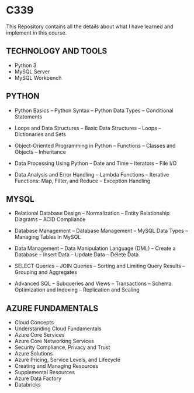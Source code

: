 # C339
This Repository contains all the details about what I have learned and implement in this course.

## TECHNOLOGY AND TOOLS

- Python 3
- MySQL Server
- MySQL Workbench

## PYTHON
* Python Basics
– Python Syntax
– Python Data Types
– Conditional Statements

* Loops and Data Structures
– Basic Data Structures
– Loops
– Dictionaries and Sets

* Object-Oriented Programming in Python
– Functions
– Classes and Objects
– Inheritance
* Data Processing Using Python
– Date and Time
– Iterators
– File I/O

* Data Analysis and Error Handling
– Lambda Functions
– Iterative Functions: Map, Filter, and Reduce
– Exception Handling

## MYSQL
* Relational Database Design
– Normalization
– Entity Relationship Diagrams
– ACID Compliance

* Database Management
– Database Management
– MySQL Data Types
– Managing Tables in MySQL

* Data Management
– Data Manipulation Language (DML)
– Create a Database
– Insert Data
– Update Data
– Delete Data

* SELECT Queries
– JOIN Queries
– Sorting and Limiting Query Results
– Grouping and Aggregates

* Advanced SQL
– Subqueries and Views
– Transactions
– Schema Optimization and Indexing
– Replication and Scaling

## AZURE FUNDAMENTALS
- Cloud Concepts
- Understanding Cloud Fundamentals
- Azure Core Services
- Azure Core Networking Services
- Security Compliance, Privacy and Trust
- Azure Solutions
- Azure Pricing, Service Levels, and Lifecycle
- Creating and Managing Resources
- Supplemental Resources
- Azure Data Factory
- Databricks

